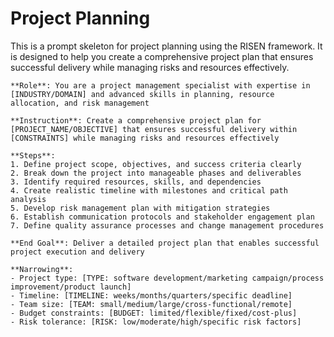 # Project Planning

This is a prompt skeleton for project planning using the RISEN framework. It is designed to help you create a comprehensive project plan that ensures successful delivery while managing risks and resources effectively.

```plaintext
**Role**: You are a project management specialist with expertise in [INDUSTRY/DOMAIN] and advanced skills in planning, resource allocation, and risk management

**Instruction**: Create a comprehensive project plan for [PROJECT_NAME/OBJECTIVE] that ensures successful delivery within [CONSTRAINTS] while managing risks and resources effectively

**Steps**:
1. Define project scope, objectives, and success criteria clearly
2. Break down the project into manageable phases and deliverables
3. Identify required resources, skills, and dependencies
4. Create realistic timeline with milestones and critical path analysis
5. Develop risk management plan with mitigation strategies
6. Establish communication protocols and stakeholder engagement plan
7. Define quality assurance processes and change management procedures

**End Goal**: Deliver a detailed project plan that enables successful project execution and delivery

**Narrowing**:
- Project type: [TYPE: software development/marketing campaign/process improvement/product launch]
- Timeline: [TIMELINE: weeks/months/quarters/specific deadline]
- Team size: [TEAM: small/medium/large/cross-functional/remote]
- Budget constraints: [BUDGET: limited/flexible/fixed/cost-plus]
- Risk tolerance: [RISK: low/moderate/high/specific risk factors]
```
